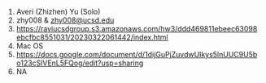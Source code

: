 ﻿1. Averi (Zhizhen) Yu (Solo)  
2. zhy008 & zhy008@ucsd.edu  
3. https://raviucsdgroup.s3.amazonaws.com/hw3/ddd469811ebeec63098ebcfbc8551031/20230322061442/index.html  
4. Mac OS  
5. https://docs.google.com/document/d/1dijGuPjZuvdwUIkys5lnUUC9U5bo123cSlVEnL5FQog/edit?usp=sharing  
6. NA  
